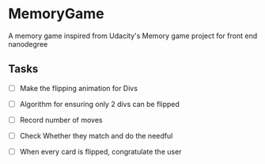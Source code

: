 # MemoryGame
A memory game inspired from Udacity's Memory game project for front end nanodegree
## Tasks
  

 - [ ] Make the flipping animation for Divs

  

 - [ ] Algorithm for ensuring only 2 divs can be flipped

  

 - [ ] Record number of moves

  

 - [ ] Check Whether they match and do the needful

  

 - [ ] When every card is flipped, congratulate the user

